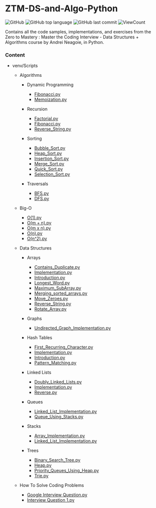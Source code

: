 # ZTM-DS-and-Algo-Python

![GitHub](https://img.shields.io/github/license/hegdepavankumar/ZTM-DS-and-Algo-Python?style=flat)
![GitHub top language](https://img.shields.io/github/languages/top/hegdepavankumar/ZTM-DS-and-Algo-Python?style=flat)
![GitHub last commit](https://img.shields.io/github/last-commit/hegdepavankumar/ZTM-DS-and-Algo-Python?style=flat)
![ViewCount](https://views.whatilearened.today/views/github/hegdepavankumar/ZTM-DS-and-Algo-Python.svg?cache=remove)

Contains all the code samples, implementations, and exercises from the Zero to Mastery : Master the Coding Interview - Data Structures + Algorithms course by Andrei Neagoie, in Python.

### Content
- venv/Scripts
  - Algorithms
    - Dynamic Programming
      - [Fibonacci.py](https://github.com/VicodinAbuser/ZTM-DS-and-Algo-Python/blob/master/venv/Scripts/Algorithms/Dynamic%20Programming/Fibonacci.py)
      - [Memoization.py](https://github.com/VicodinAbuser/ZTM-DS-and-Algo-Python/blob/master/venv/Scripts/Algorithms/Dynamic%20Programming/Memoization.py)
      
    - Recursion
      - [Factorial.py](https://github.com/VicodinAbuser/ZTM-DS-and-Algo-Python/blob/master/venv/Scripts/Algorithms/Recursion/Factorial.py)
      - [Fibonacci.py](https://github.com/VicodinAbuser/ZTM-DS-and-Algo-Python/blob/master/venv/Scripts/Algorithms/Recursion/Fibonacci.py)
      - [Reverse_String.py](https://github.com/VicodinAbuser/ZTM-DS-and-Algo-Python/blob/master/venv/Scripts/Algorithms/Recursion/Reverse_String.py)
    
    - Sorting
      - [Bubble_Sort.py](https://github.com/VicodinAbuser/ZTM-DS-and-Algo-Python/blob/master/venv/Scripts/Algorithms/Sorting/Bubble_Sort.py)
      - [Heap_Sort.py](https://github.com/VicodinAbuser/ZTM-DS-and-Algo-Python/blob/master/venv/Scripts/Algorithms/Sorting/Heap_Sort.py)
      - [Insertion_Sort.py](https://github.com/VicodinAbuser/ZTM-DS-and-Algo-Python/blob/master/venv/Scripts/Algorithms/Sorting/Insertion_Sort.py)
      - [Merge_Sort.py](https://github.com/VicodinAbuser/ZTM-DS-and-Algo-Python/blob/master/venv/Scripts/Algorithms/Sorting/Merge_Sort.py)
      - [Quick_Sort.py](https://github.com/VicodinAbuser/ZTM-DS-and-Algo-Python/blob/master/venv/Scripts/Algorithms/Sorting/Quick_Sort.py)
      - [Selection_Sort.py](https://github.com/VicodinAbuser/ZTM-DS-and-Algo-Python/blob/master/venv/Scripts/Algorithms/Sorting/Selection_Sort.py)
    
    - Traversals
      - [BFS.py](https://github.com/VicodinAbuser/ZTM-DS-and-Algo-Python/blob/master/venv/Scripts/Algorithms/Traversals/BFS.py)
      - [DFS.py](https://github.com/VicodinAbuser/ZTM-DS-and-Algo-Python/blob/master/venv/Scripts/Algorithms/Traversals/DFS.py)
  
  - Big-O
    - [O(1).py](https://github.com/VicodinAbuser/ZTM-DS-and-Algo-Python/blob/master/venv/Scripts/Big-O/O(1).py)
    - [O(m + n).py](https://github.com/VicodinAbuser/ZTM-DS-and-Algo-Python/blob/master/venv/Scripts/Big-O/O(m%20%2B%20n).py)
    - [O(m x n).py](https://github.com/VicodinAbuser/ZTM-DS-and-Algo-Python/blob/master/venv/Scripts/Big-O/O(m%20x%20n).py)
    - [O(n).py](https://github.com/VicodinAbuser/ZTM-DS-and-Algo-Python/blob/master/venv/Scripts/Big-O/O(n).py)
    - [O(n^2).py](https://github.com/VicodinAbuser/ZTM-DS-and-Algo-Python/blob/master/venv/Scripts/Big-O/O(n%5E2).py)
  
  - Data Structures
    - Arrays
      - [Contains_Duplicate.py](https://github.com/VicodinAbuser/ZTM-DS-and-Algo-Python/blob/master/venv/Scripts/Data%20Structures/Arrays/Contains_Duplicate.py)
      - [Implementation.py](https://github.com/VicodinAbuser/ZTM-DS-and-Algo-Python/blob/master/venv/Scripts/Data%20Structures/Arrays/Implementation.py)
      - [Introduction.py](https://github.com/VicodinAbuser/ZTM-DS-and-Algo-Python/blob/master/venv/Scripts/Data%20Structures/Arrays/Introduction.py)
      - [Longest_Word.py](https://github.com/VicodinAbuser/ZTM-DS-and-Algo-Python/blob/master/venv/Scripts/Data%20Structures/Arrays/Longest_Word.py)
      - [Maximum_SubArray.py](https://github.com/VicodinAbuser/ZTM-DS-and-Algo-Python/blob/master/venv/Scripts/Data%20Structures/Arrays/Maximum_SubArray.py)
      - [Merging_sorted_arrays.py](https://github.com/VicodinAbuser/ZTM-DS-and-Algo-Python/blob/master/venv/Scripts/Data%20Structures/Arrays/Merging_sorted_arrays.py)
      - [Move_Zeroes.py](https://github.com/VicodinAbuser/ZTM-DS-and-Algo-Python/blob/master/venv/Scripts/Data%20Structures/Arrays/Move_Zeroes.py)
      - [Reverse_String.py](https://github.com/VicodinAbuser/ZTM-DS-and-Algo-Python/blob/master/venv/Scripts/Data%20Structures/Arrays/Reverse_String.py)
      - [Rotate_Array.py](https://github.com/VicodinAbuser/ZTM-DS-and-Algo-Python/blob/master/venv/Scripts/Data%20Structures/Arrays/Rotate_Array.py)
  
    - Graphs
      - [Undirected_Graph_Implementation.py](https://github.com/VicodinAbuser/ZTM-DS-and-Algo-Python/blob/master/venv/Scripts/Data%20Structures/Graphs/Undirected_Graph_Implementation.py)
    
    - Hash Tables
      - [First_Recurring_Character.py](https://github.com/VicodinAbuser/ZTM-DS-and-Algo-Python/blob/master/venv/Scripts/Data%20Structures/Hash%20Tables/First_Recurring_Character.py)
      - [Implementation.py](https://github.com/VicodinAbuser/ZTM-DS-and-Algo-Python/blob/master/venv/Scripts/Data%20Structures/Hash%20Tables/Implementation.py)
      - [Introduction.py](https://github.com/VicodinAbuser/ZTM-DS-and-Algo-Python/blob/master/venv/Scripts/Data%20Structures/Hash%20Tables/Introduction.py)
      - [Pattern_Matching.py](https://github.com/VicodinAbuser/ZTM-DS-and-Algo-Python/blob/master/venv/Scripts/Data%20Structures/Hash%20Tables/Pattern_Matching.py)
    
    - Linked Lists
      - [Doubly_Linked_Lists.py](https://github.com/VicodinAbuser/ZTM-DS-and-Algo-Python/blob/master/venv/Scripts/Data%20Structures/Linked%20Lists/Doubly_Linked_Lists.py)
      - [Implementation.py](https://github.com/VicodinAbuser/ZTM-DS-and-Algo-Python/blob/master/venv/Scripts/Data%20Structures/Linked%20Lists/Implementation.py)
      - [Reverse.py](https://github.com/VicodinAbuser/ZTM-DS-and-Algo-Python/blob/master/venv/Scripts/Data%20Structures/Linked%20Lists/Reverse.py)
    
    - Queues
      - [Linked_List_Implementation.py](https://github.com/VicodinAbuser/ZTM-DS-and-Algo-Python/blob/master/venv/Scripts/Data%20Structures/Queues/Linked_List_Implementation.py)
      - [Queue_Using_Stacks.py](https://github.com/VicodinAbuser/ZTM-DS-and-Algo-Python/blob/master/venv/Scripts/Data%20Structures/Queues/Queue_Using_Stacks.py)
    
    - Stacks
      - [Array_Implementation.py](https://github.com/VicodinAbuser/ZTM-DS-and-Algo-Python/blob/master/venv/Scripts/Data%20Structures/Stacks/Array_Implementation.py)
      - [Linked_List_Implementation.py](https://github.com/VicodinAbuser/ZTM-DS-and-Algo-Python/blob/master/venv/Scripts/Data%20Structures/Stacks/Linked_List_Implementation.py)
    
    - Trees
      - [Binary_Search_Tree.py](https://github.com/VicodinAbuser/ZTM-DS-and-Algo-Python/blob/master/venv/Scripts/Data%20Structures/Trees/Binary_Search_Tree.py)
      - [Heap.py](https://github.com/VicodinAbuser/ZTM-DS-and-Algo-Python/blob/master/venv/Scripts/Data%20Structures/Trees/Heap.py)
      - [Priority_Queues_Using_Heap.py](https://github.com/VicodinAbuser/ZTM-DS-and-Algo-Python/blob/master/venv/Scripts/Data%20Structures/Trees/Priority_Queues_Using_Heap.py)
      - [Trie.py](https://github.com/VicodinAbuser/ZTM-DS-and-Algo-Python/blob/master/venv/Scripts/Data%20Structures/Trees/Trie.py)
  
  - How To Solve Coding Problems
    - [Google Interview Question.py](https://github.com/VicodinAbuser/ZTM-DS-and-Algo-Python/blob/master/venv/Scripts/How%20to%20solve%20coding%20problems/Google%20Interview%20Question.py)
    - [Interview Question 1.py](https://github.com/VicodinAbuser/ZTM-DS-and-Algo-Python/blob/master/venv/Scripts/How%20to%20solve%20coding%20problems/Interview%20Question%201.py)
